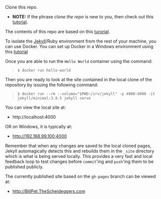 Clone this repo.

* **NOTE:** If the phrase _clone the repo_ is new to you, then check out this [tutorial](https://guides.github.com/activities/hello-world/).

The contents of this repo are based on this [turorial](http://jmcglone.com/guides/github-pages/).

To isolate the [Jekyll](https://jekyllrb.com/docs/)/Ruby environment from the rest of your machine, you can use Docker.
You can set up Docker in a Windows environment using this [tutorial](https://docs.docker.com/docker-for-windows/)

Once you are able to run the `Hello World` container using the command:

> `$ docker run hello-world`

Then you are ready to look at the site contained in the local clone of the repository by issuing the following command:

> `$ docker run --rm --volume="$PWD:/srv/jekyll" -p 4000:4000 -it jekyll/minimal:3.8.5 jekyll serve`

You can view the local site at:

* http://localhost:4000

OR on Windows, it is typically at:

* http://192.168.99.100:4000

Remember that when any changes are saved to the local cloned pages, Jekyll automagically detects this and rebuilds them in the `_site` directory which is what is being served locally.
This provides a very fast and local feedback loop to test changes before `commit`'ing and `push`'ing them to be published publicly.

The currently published site based on the `gh-pages` branch can be viewed at:

* http://BillPet.TheScheideggers.com
